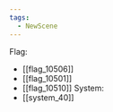 ```yaml
---
tags:
  - NewScene
---
```

Flag:
- [[flag_10506]]
- [[flag_10501]]
- [[flag_10510]]
System:
- [[system_40]]
